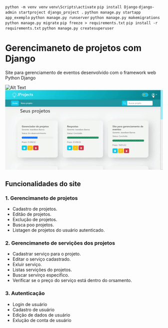 `python -m venv venv`
`venv\Scripts\activate`
`pip install Django`
`django-admin startproject django_project .`
`python manage.py startapp app_exemplo`
`python manage.py runserver`
`python manage.py makemigrations`
`python manage.py migrate`
`pip freeze > requirements.txt`
`pip install -r requirements.txt`
`python manage.py createsuperuser`

# Gerencimaneto de projetos com Django
Site para gerenciamento de eventos desenvolvido com o framework web Python Django

![Alt Text](https://media3.giphy.com/media/DCfMf73sT3awhZTCD2/giphy.gif?cid=790b7611498168649508e45e4577644a2f7f14c8375895d7&rid=giphy.gif&ct=g)
![](./e.gif)

## Funcionalidades do site

### 1. Gerencimaneto de projetos
- Cadastro de projetos.
- Editão de projetos.
- Exclução de projetos.
- Busca poo projetos.
- Listagen de projetos do usuário autenticado.

### 2. Gerencimaneto de servições dos projetos
- Cadastrar serviço para o projeto.
- Editar o serviço cadastrado.
- Exluir serviço.
- Listas servições do projetos.
- Buscar servirço especifico.
- Verificar se o preço do serviço está dentro do orsamento.

### 3. Autenticação
- Login de usuário
- Cadastro de usuário
- Edição de dados de usuário
- Exlução de conta de usuário

